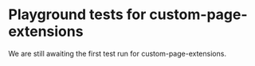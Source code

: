 # Playground tests for custom-page-extensions
We are still awaiting the first test run for custom-page-extensions.
